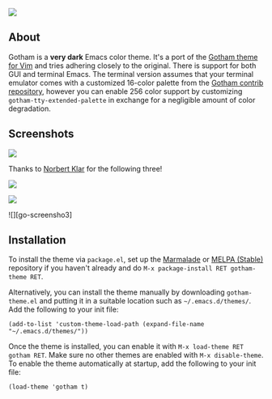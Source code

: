 ![][image]

## About

Gotham is a **very dark** Emacs color theme.  It's a port of the
[Gotham theme for Vim] and tries adhering closely to the original.
There is support for both GUI and terminal Emacs.  The terminal
version assumes that your terminal emulator comes with a customized
16-color palette from the [Gotham contrib repository], however you can
enable 256 color support by customizing `gotham-tty-extended-palette`
in exchange for a negligible amount of color degradation.

## Screenshots

![][screenshot]

Thanks to [Norbert Klar] for the following three!

![][go-screenshot]

![][go-screenshot2]

![][go-screensho3]

## Installation

To install the theme via `package.el`, set up the [Marmalade] or [MELPA
(Stable)] repository if you haven't already and do
`M-x package-install RET gotham-theme RET`.

Alternatively, you can install the theme manually by downloading
`gotham-theme.el` and putting it in a suitable location such as
`~/.emacs.d/themes/`.  Add the following to your init file:

    (add-to-list 'custom-theme-load-path (expand-file-name "~/.emacs.d/themes/"))

Once the theme is installed, you can enable it with `M-x load-theme
RET gotham RET`.  Make sure no other themes are enabled with `M-x
disable-theme`.  To enable the theme automatically at startup, add the
following to your init file:

    (load-theme 'gotham t)

[image]: img/gotham.png
[Gotham theme for Vim]: https://github.com/whatyouhide/vim-gotham
[Gotham contrib repository]: https://github.com/whatyouhide/gotham-contrib
[screenshot]: img/scrot.png
[Norbert Klar]: https://github.com/norbertklar
[go-screenshot]: img/go.png
[go-screenshot2]: img/go2.png
[go-screenshot3]: img/go3.png
[Marmalade]: https://marmalade-repo.org/
[MELPA (Stable)]: http://melpa.org/
